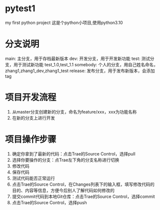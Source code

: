 # pytest1
my first python project
这是个python小项目,使用python3.10

# 分支说明
main: 主分支，用于存档最新版本
dev: 开发分支，用于开发新功能
test: 测试分支，用于测试新功能 test_1.0,test_1.1
somebody: 个人的分支，用自己姓名命名，zhang1,zhang1_dev,zhang1_test
release: 发布分支，用于发布新版本，会添加tag

# 项目开发流程
1. 从master分支创建新的分支，命名为feature/xxx，xxx为功能名称
2. 在新的分支上进行开发

# 项目操作步骤
1. 确定你拿到了最新的代码：点击Trae的Source Control，选择pull
2. 选择你要操作的分支：点Trae左下角的分支名称进行切换
3. 修改代码
4. 保存代码
5. 测试代码能否正常运行
6. 点击Trae的Source Control，在Changes列表下的输入框，填写修改代码的目的、内容等信息，方便今后别人了解代码如何修改的
7. 提交commit代码到本地Git仓库：点击Trae的Source Control，选择commit
8. 点击Trae的Source Control，选择push